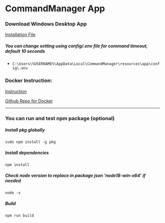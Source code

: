# CommandManager App

### Download Windows Desktop App

[Installation File](https://drive.google.com/drive/folders/1Fw_sANe6mx-e9P2E3e_leCb6ssTtbbGt?usp=drive_link)

##### You can change setting using config/.env file for command timeout, default 10 seconds

- `C:\Users\%USERNAME%\AppData\Local\CommandManager\resources\app\config\.env`

### Docker Instruction:

[Instruction](https://hub.docker.com/r/eaeoz/command-manager-docker)

[Github Repo for Docker](https://github.com/eaeoz/command-manager-docker)

---

### You can run and test npm package (optional)

##### Install pkg globally

`sudo npm install -g pkg`

##### Install dependencies

`npm install`

##### Check node version to replace in package json 'node18-win-x64' if needed

`node -v`

##### Build

`npm run build`
